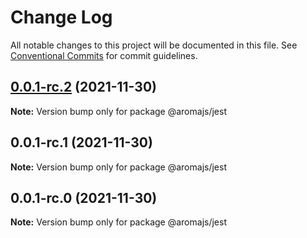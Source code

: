 # Change Log

All notable changes to this project will be documented in this file.
See [Conventional Commits](https://conventionalcommits.org) for commit guidelines.

## [0.0.1-rc.2](https://github.com/omermorad/aromajs/compare/@aromajs/jest@0.0.1-rc.1...@aromajs/jest@0.0.1-rc.2) (2021-11-30)

**Note:** Version bump only for package @aromajs/jest





## 0.0.1-rc.1 (2021-11-30)

**Note:** Version bump only for package @aromajs/jest





## 0.0.1-rc.0 (2021-11-30)

**Note:** Version bump only for package @aromajs/jest
